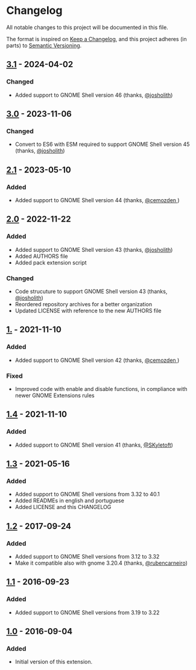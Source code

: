 # Changelog
All notable changes to this project will be documented in this file.

The format is inspired on [Keep a Changelog](https://keepachangelog.com/en/1.0.0/),
and this project adheres (in parts) to [Semantic Versioning](https://semver.org/spec/v2.0.0.html).

## [3.1](https://github.com/brendaw/add-username-toppanel/releases/tag/v3.1) - 2024-04-02

### Changed

- Added support to GNOME Shell version 46 (thanks, [@josholith](https://github.com/josholith))

## [3.0](https://github.com/brendaw/add-username-toppanel/releases/tag/v3.0) - 2023-11-06

### Changed

- Convert to ES6 with ESM required to support GNOME Shell version 45 (thanks, [@josholith](https://github.com/josholith))

## [2.1](https://github.com/brendaw/add-username-toppanel/releases/tag/v2.1) - 2023-05-10

### Added

- Added support to GNOME Shell version 44 (thanks, [@cemozden ](https://github.com/cemozden))

## [2.0](https://github.com/brendaw/add-username-toppanel/releases/tag/v2.0) - 2022-11-22

### Added

- Added support to GNOME Shell version 43 (thanks, [@josholith](https://github.com/josholith))
- Added AUTHORS file
- Added pack extension script

### Changed

- Code strucuture to support GNOME Shell version 43 (thanks, [@josholith](https://github.com/josholith))
- Reordered repository archives for a better organization
- Updated LICENSE with reference to the new AUTHORS file

## [1.](https://github.com/brendaw/add-username-toppanel/releases/tag/v1.5) - 2021-11-10

### Added

- Added support to GNOME Shell version 42 (thanks, [@cemozden ](https://github.com/cemozden ))

### Fixed

- Improved code with enable and disable functions, in compliance with newer GNOME Extensions rules


## [1.4](https://github.com/brendaw/add-username-toppanel/releases/tag/v1.4) - 2021-11-10

### Added

- Added support to GNOME Shell version 41 (thanks, [@SKyletoft](https://github.com/SKyletoft))

## [1.3](https://github.com/brendaw/add-username-toppanel/releases/tag/v1.3) - 2021-05-16

### Added

- Added support to GNOME Shell versions from 3.32 to 40.1
- Added READMEs in english and portuguese
- Added LICENSE and this CHANGELOG

## [1.2](https://github.com/brendaw/add-username-toppanel/releases/tag/v1.2) - 2017-09-24

### Added

- Added support to GNOME Shell versions from 3.12 to 3.32
- Make it compatible also with gnome 3.20.4 (thanks, [@rubencarneiro](https://github.com/rubencarneiro))

## [1.1](https://github.com/brendaw/add-username-toppanel/releases/tag/v1.1) - 2016-09-23

### Added

- Added support to GNOME Shell versions from 3.19 to 3.22

## [1.0](https://github.com/brendaw/add-username-toppanel/releases/tag/v1.0) - 2016-09-04

### Added

- Initial version of this extension.

